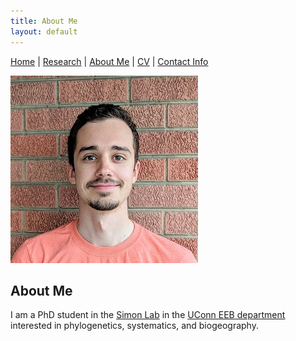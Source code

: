 ```yaml
---
title: About Me
layout: default
---
```


[Home](https://markstukel.github.io)  |  [Research](research.html)  |  [About Me](about-me.html)  |  [CV](cv.html)  |  [Contact Info](contact-info.html)

![Image of Mark Stukel](images/headshot.jpg
"PhD Student in the Uconn EEB department")
## About Me
I am a PhD student in the [Simon Lab](https://wp.chris-simon-lab.eeb.uconn.edu/) in the [UConn EEB department](https://eeb.uconn.edu) interested in phylogenetics, systematics, and biogeography.
